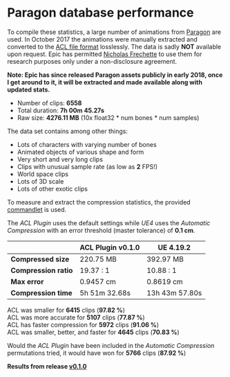 # Paragon database performance

To compile these statistics, a large number of animations from [Paragon](https://www.epicgames.com/paragon) are used.
In October 2017 the animations were manually extracted and converted to the [ACL file format](https://github.com/nfrechette/acl/blob/develop/docs/the_acl_file_format.md) losslessly. The data is sadly **NOT** available upon request.
Epic has permitted [Nicholas Frechette](https://github.com/nfrechette) to use them for research purposes only under a non-disclosure agreement.

**Note: Epic has since released Paragon assets publicly in early 2018, once I get around to it, it will be extracted and made available along with updated stats.**

*  Number of clips: **6558**
*  Total duration: **7h 00m 45.27s**
*  Raw size: **4276.11 MB** (10x float32 * num bones * num samples)

The data set contains among other things:

*  Lots of characters with varying number of bones
*  Animated objects of various shape and form
*  Very short and very long clips
*  Clips with unusual sample rate (as low as **2** FPS!)
*  World space clips
*  Lots of 3D scale
*  Lots of other exotic clips

To measure and extract the compression statistics, the provided [commandlet](../ACLPlugin/Source/ACLPlugin/Classes/ACLStatsDumpCommandlet.h) is used.

The *ACL Plugin* uses the default settings while *UE4* uses the *Automatic Compression* with an error threshold (master tolerance) of **0.1 cm**.

|         | ACL Plugin v0.1.0 | UE 4.19.2 |
| ------- | -------- | -------- |
| **Compressed size**      | 220.75 MB | 392.97 MB |
| **Compression ratio**    | 19.37 : 1 | 10.88 : 1 |
| **Max error**            | 0.9457 cm | 0.8619 cm |
| **Compression time**     | 5h 51m 32.68s | 13h 43m 57.80s |

ACL was smaller for **6415** clips (**97.82 %**)  
ACL was more accurate for **5107** clips (**77.87 %**)  
ACL has faster compression for **5972** clips (**91.06 %**)  
ACL was smaller, better, and faster for **4645** clips (**70.83 %**)  

Would the *ACL Plugin* have been included in the *Automatic Compression* permutations tried, it would have won for **5766** clips (**87.92 %**)

**Results from release [v0.1.0](https://github.com/nfrechette/acl-ue4-plugin/releases/tag/v0.1.0)**
